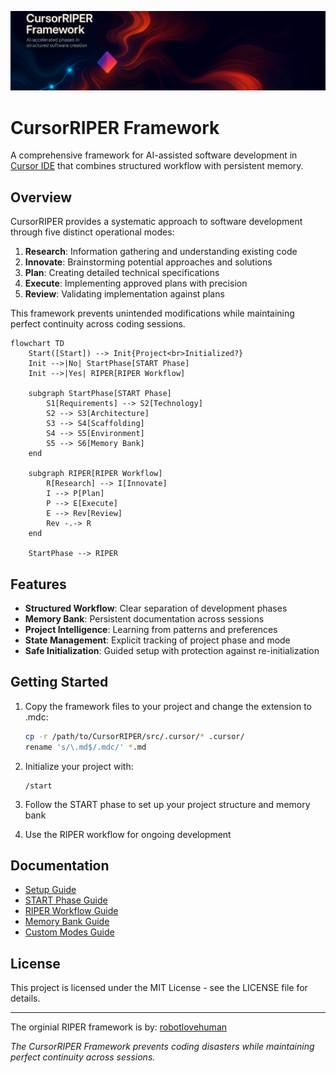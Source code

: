 ![CursorRIPER](./res/github-header.png)
# CursorRIPER Framework 

A comprehensive framework for AI-assisted software development in [Cursor IDE](https://www.cursor.com/) that combines structured workflow with persistent memory.

## Overview

CursorRIPER provides a systematic approach to software development through five distinct operational modes:

1. **Research**: Information gathering and understanding existing code
2. **Innovate**: Brainstorming potential approaches and solutions
3. **Plan**: Creating detailed technical specifications
4. **Execute**: Implementing approved plans with precision
5. **Review**: Validating implementation against plans

This framework prevents unintended modifications while maintaining perfect continuity across coding sessions.

```mermaid
flowchart TD
    Start([Start]) --> Init{Project<br>Initialized?}
    Init -->|No| StartPhase[START Phase]
    Init -->|Yes| RIPER[RIPER Workflow]
    
    subgraph StartPhase[START Phase]
        S1[Requirements] --> S2[Technology]
        S2 --> S3[Architecture]
        S3 --> S4[Scaffolding]
        S4 --> S5[Environment]
        S5 --> S6[Memory Bank]
    end
    
    subgraph RIPER[RIPER Workflow]
        R[Research] --> I[Innovate]
        I --> P[Plan]
        P --> E[Execute]
        E --> Rev[Review]
        Rev -.-> R
    end
    
    StartPhase --> RIPER
```

## Features

- **Structured Workflow**: Clear separation of development phases
- **Memory Bank**: Persistent documentation across sessions
- **Project Intelligence**: Learning from patterns and preferences
- **State Management**: Explicit tracking of project phase and mode
- **Safe Initialization**: Guided setup with protection against re-initialization

## Getting Started

1. Copy the framework files to your project and change the extension to .mdc:
   ```bash
   cp -r /path/to/CursorRIPER/src/.cursor/* .cursor/
   rename 's/\.md$/.mdc/' *.md
   ```

2. Initialize your project with:
   ```
   /start
   ```

3. Follow the START phase to set up your project structure and memory bank

4. Use the RIPER workflow for ongoing development

## Documentation

- [Setup Guide](docs/setup-guide.md)
- [START Phase Guide](docs/start-phase-guide.md)
- [RIPER Workflow Guide](docs/riper-workflow-guide.md)
- [Memory Bank Guide](docs/memory-bank-guide.md)
- [Custom Modes Guide](docs/custom-modes-guide.md)

## License

This project is licensed under the MIT License - see the LICENSE file for details.

---
The orginial RIPER framework is by: [robotlovehuman](https://github.com/robotlovehuman)

*The CursorRIPER Framework prevents coding disasters while maintaining perfect continuity across sessions.*
